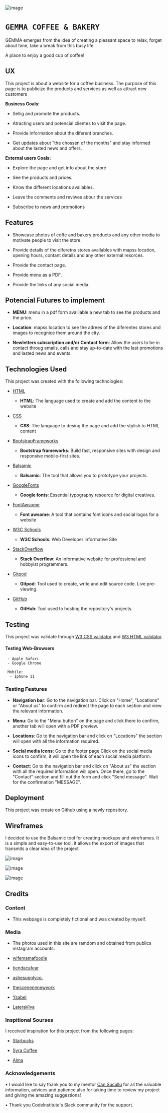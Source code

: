 ![image](https://user-images.githubusercontent.com/62361039/95846229-7ca79d80-0d4b-11eb-9f72-0b8d14ac53c2.png)

# `GEMMA COFFEE & BAKERY`

GEMMA emerges from the idea of creating a pleasant space to relax, forget about time, take a break from this busy life. 

A place to enjoy a good cup of coffee!


## UX
This project is about a website for a coffee business. The purpose of this page is to publicize the products and services as well as attract new customers

**Business Goals:** 
- Sellig and promote the products.

- Atracting users and potencial clientes to visit the page.

- Provide information about the diferent branches.

- Get updates about "the chossen of the months" and stay informed about the lasted news and offers. 


**External users Goals:** 
- Explore the page and get info about the store 

- See the products and prices.

- Know the different locations availables.

- Leave the comments and reviwes abour the services 

- Subscribe to news and promotions

## Features 

- Showcase photos of coffe and bakery products and any other media to motivate people to visit the store.

- Provide details of the diferetns stores availables with mapss location, opening hours, contant details and any other external resorces.

- Provide the contact page.

- Provide menu as a PDF.

- Provide the links of any social media.

## Potencial Futures to implement 

 - **MENU**: menu in a pdf form avalilable a new tab to see the products and the price.

 - **Location**: mapss location to see the adrees of the diferentes stores and images to recognice them around the city.

 - **Newletters subscription and/or Contact form**: Allow the users to be in contact throug emails, calls and stay up-to-date with the last promotions and  lasted news and events.  
 

 ## Technologies Used

This project was created with the following technologies:

 -  [HTML](https://es.wikipedia.org/wiki/HTML) 
    - **HTML**: The language used to create  and add the content to the website

 - [CSS](https://en.wikipedia.org/wiki/CSS)   
    - **CSS**: The language to desing the page and add the stylish to HTML content 

 - [BootstrapFrameworks](https://getbootstrap.com/)  
    - **Bootstrap frameworks**: Build fast, responsive sites with design and responsive mobile-first sites. 

 - [Balsamic](https://balsamiq.com/) 
    - **Balsamic**: The tool that allows you to prototype your projects.
 - [GoogleFonts](https://fonts.google.com/)  

    - **Google fonts**: Essential typography resource for digital creatives.
 - [FontAwsome](https://fontawesome.com/)
    - **Font awsome**: A tool that contains font icons and social logos for a website

 - [W3C Schools](https://www.w3schools.com/)
    - **W3C Schools**: Web Developer informative Site

 - [StackOverflow](https://es.stackoverflow.com/)
    - **Stack Overflow**: An informative website for professional and hobbyist programmers.

- [Gitpod](https://www.gitpod.io/)
    - **Gitpod**: Tool used to create, write and edit source code. Live pre-viewing.

- [GitHub](https://github.com/)
    - **GitHub**: Tool used to hosting the repository's projects.



## Testing

  This project was validate through [ W3 CSS validator](https://validator.w3.org/) and [W3 HTML validator](https://validator.w3.org/).

  #### Testing  Web-Browsers 
     - Apple Safari
     - Google Chrome
 
     Mobile:
      - Iphone 11


### Testing Features

- **Navigation bar**: Go to the navigation bar.
Click on "Home", "Locations" or "About us" to confirm and redirect the page to each section and view the relevant information. 

- **Menu**: Go to the "Menu button" on the page and click there to confirm, another tab will open with a PDF preview.

- **Locations**: Go to the navigation bar and click on "Locations" the section will open with all the information required.


- **Social media icons**: 
Go to the footer page
Click on the social media icons to confirm, it will open the link of each social media platform.

- **Contact**: 
Go to the navigation bar and click on "About us" the section with all the required information will open. Once there, go to the "Contact" section and fill out the form and click "Send message".
Wait for the confirmation "MESSAGE".

## Deployment

This project was create on Github using a newly repository. 

## Wireframes ##
I decided to use the Balsamic tool for creating mockups and wireframes. It is a simple and easy-to-use tool, it allows the export of images that transmits a clear idea of the project

![image](https://user-images.githubusercontent.com/62361039/95846445-b7113a80-0d4b-11eb-8ef0-8e32b767546e.png)


![image](https://user-images.githubusercontent.com/62361039/95841474-b4abe200-0d45-11eb-9e77-8ba1bdc7fe58.png)

![image](https://user-images.githubusercontent.com/62361039/95841575-cee5c000-0d45-11eb-9532-9d72da493644.png)


## Credits

### Content
- This webpage is completely fictional and was created by myself.

### Media
- The photos used in this site are ramdom and obtained from publics instagram accounts: 

- [wifemamafoodie](https://www.instagram.com/wifemamafoodie/?hl=es)
- [tiendacafear](https://www.instagram.com/tiendadecafear/?hl=es)
- [ashesupplyco.](https://www.instagram.com/explore/tags/ashesuppyco/?hl=es)
- [thescenenenewyork](https://www.instagram.com/thescenenewyork/?hl=es)
- [Ysabel](https://www.instagram.com/ysabelwesthollywood/?hl=es)
- [LateraViva](https://www.instagram.com/letteraviva/?hl=es)

### Inspitional Sourses 

I received inspiration for this project from the following pages:

- [Starbucks](https://www.starbucks.es/)

- [Syra Coffee](https://syra.coffee/)

- [Alma](https://www.alma.ie/jobs/)

### Acknowledgements 

• I would like to say thank you to my mentor [Can Sucullu](@cans_mentor) for all the valuable information, advices and patience also for taking time to review my project and giving me amazing suggestions!

 • Thank you Codelnstitute's Slack community for the support.



